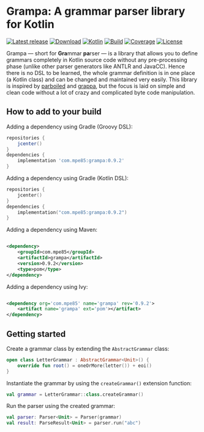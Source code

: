 # Grampa: A grammar parser library for Kotlin

[![Latest release](https://img.shields.io/github/release/mpe85/grampa/all.svg)](https://github.com/mpe85/grampa/releases/latest)
[![Download](https://api.bintray.com/packages/mpe85/maven/grampa/images/download.svg)](https://bintray.com/mpe85/maven/grampa/_latestVersion)
[![Kotlin](https://img.shields.io/badge/kotlin-1.4-blue.svg?logo=kotlin)](http://kotlinlang.org)
[![Build](https://github.com/mpe85/grampa/actions/workflows/gradle.yml/badge.svg)](https://github.com/mpe85/grampa/actions/workflows/gradle.yml)
[![Coverage](https://codecov.io/gh/mpe85/grampa/branch/master/graph/badge.svg)](https://codecov.io/gh/mpe85/grampa)
[![License](https://img.shields.io/github/license/mpe85/grampa.svg)](https://github.com/mpe85/grampa/blob/master/LICENSE)

Grampa — short for **Gra**mmar **pa**rser — is a library that allows you to define grammars completely in Kotlin source
code without any pre-processing phase (unlike other parser generators like ANTLR and JavaCC). Hence there is no DSL to
be learned, the whole grammar definition is in one place (a Kotlin class) and can be changed and maintained very easily.
This library is inspired by [parboiled](https://github.com/sirthias/parboiled)
and [grappa](https://github.com/fge/grappa), but the focus is laid on simple and clean code without a lot of crazy and
complicated byte code manipulation.

## How to add to your build

Adding a dependency using Gradle (Groovy DSL):

```groovy
repositories {
    jcenter()
}
dependencies {
    implementation 'com.mpe85:grampa:0.9.2'
}
```

Adding a dependency using Gradle (Kotlin DSL):

```kotlin
repositories {
    jcenter()
}
dependencies {
    implementation("com.mpe85:grampa:0.9.2")
}
```

Adding a dependency using Maven:

```xml

<dependency>
    <groupId>com.mpe85</groupId>
    <artifactId>grampa</artifactId>
    <version>0.9.2</version>
    <type>pom</type>
</dependency>
```

Adding a dependency using Ivy:

```xml

<dependency org='com.mpe85' name='grampa' rev='0.9.2'>
    <artifact name='grampa' ext='pom'></artifact>
</dependency>
```

## Getting started

Create a grammar class by extending the `AbstractGrammar` class:

```kotlin
open class LetterGrammar : AbstractGrammar<Unit>() {
    override fun root() = oneOrMore(letter()) + eoi()
}
```

Instantiate the grammar by using the `createGrammar()` extension function:

```kotlin
val grammar = LetterGrammar::class.createGrammar()
```

Run the parser using the created grammar:

```kotlin
val parser: Parser<Unit> = Parser(grammar)
val result: ParseResult<Unit> = parser.run("abc")
```
